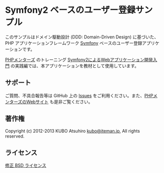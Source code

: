 # Symfony2 ベースのユーザー登録サンプル

このサンプルはドメイン駆動設計 (DDD: Domain-Driven Design) に基づいた、PHP アプリケーションフレームワーク [Symfony](http://symfony.com/) ベースのユーザー登録アプリケーションです。

[PHPメンターズ](http://phpmentors.jp/) のトレーニング [Symfony2によるWebアプリケーション開発入門](http://phpmentors.jp/training#symfony2) の実践編では、本アプリケーションを教材として使用しています。

## サポート

ご質問、不具合報告等は GitHub 上の [Issues](https://github.com/phpmentors-jp/phpmentors-training-example-symfony) をご利用ください。また、[PHPメンターズのWebサイト](http://phpmentors.jp/) も是非ご覧ください。

## 著作権

Copyright (c) 2012-2013 KUBO Atsuhiro <kubo@iteman.jp>, All rights reserved.

## ライセンス

[修正 BSD ライセンス](http://www.opensource.org/licenses/bsd-license.php)
